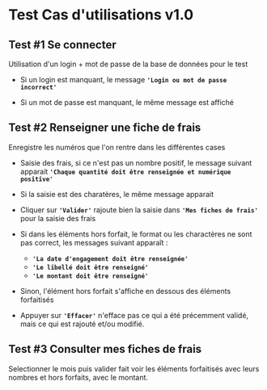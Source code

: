 # Test Cas d'utilisations v1.0

## Test #1 Se connecter
Utilisation d'un login + mot de passe de la base de données pour le test

- Si un login est manquant, le message **`'Login ou mot de passe incorrect'`**

- Si un mot de passe est manquant, le même message est affiché

## Test #2 Renseigner une fiche de frais
Enregistre les numéros que l'on rentre dans les  différentes cases

 - Saisie des frais, si ce n'est pas un nombre positif, le message suivant apparait **`'Chaque quantité doit être renseignée et numérique positive'`**

 - Si la saisie est des charatères, le même message apparait

 - Cliquer sur **`'Valider'`** rajoute bien la saisie dans **`'Mes fiches de frais'`** pour la saisie des frais

- Si dans les éléments hors forfait, le format ou les charactères ne sont pas correct, les messages suivant apparaît :
    - **`'La date d'engagement doit être renseignée'`**
    - **`'Le libellé doit être renseigné'`**
    - **`'Le montant doit être renseigné'`**

- Sinon, l'élément hors forfait s'affiche en dessous des éléments forfaitisés

- Appuyer sur **`'Effacer'`** n'efface pas ce qui a été précemment validé, mais ce qui est rajouté et/ou modifié.

## Test #3 Consulter mes fiches de frais

Selectionner le mois puis valider fait voir les éléments forfaitisés avec leurs nombres et hors forfaits, avec le montant.